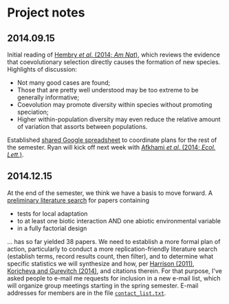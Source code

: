 # Project notes

## 2014.09.15

Initial reading of [Hembry *et al*. (2014; *Am Nat*)](http://dx.doi.org/10.1086/677928), which reviews the evidence that coevolutionary selection directly causes the formation of new species. Highlights of discussion:

- Not many good cases are found; 
- Those that are pretty well understood may be too extreme to be generally informative;
- Coevolution may promote diversity within species without promoting speciation;
- Higher within-population diversity may even reduce the relative amount of variation that assorts between populations.

Established [shared Google spreadsheet](https://docs.google.com/spreadsheets/d/1xlDhX4D_L3mvzZgfQYNdb6INZFq39RPimZ1lAL_aR-A/edit?usp=sharing) to coordinate plans for the rest of the semester. Ryan will kick off next week with [Afkhami *et al*. (2014; *Ecol. Lett.*)](http://dx.doi.org/10.1111/ele.12332).

## 2014.12.15

At the end of the semester, we think we have a basis to move forward. A [preliminary literature search](https://docs.google.com/a/umn.edu/spreadsheets/d/1QySxIow48qv6M6ef4s8mCbsuMbh_sZCcZj8aCOiCCb8) for papers containing

- tests for local adaptation
- to at least one biotic interaction AND one abiotic environmental variable
- in a fully factorial design

... has so far yielded 38 papers. We need to establish a more formal plan of action, particularly to conduct a more replication-friendly literature search (establish terms, record results count, then filter), and to determine what specific statistics we will synthesize and how, per [Harrison (2011)](http://dx.doi.org/10.1111/j.2041-210X.2010.00056.x), [Koricheva and Gurevitch (2014)](http://dx.doi.org/10.1111/1365-2745.12224), and citations therein. For that purpose, I've asked people to e-mail me requests for inclusion in a new e-mail list, which will organize group meetings starting in the spring semester. E-mail addresses for members are in the file [`contact_list.txt`](./contact_list.txt).
